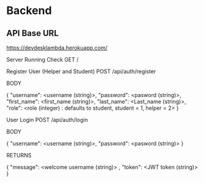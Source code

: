 # Backend

## API Base URL
https://devdesklambda.herokuapp.com/

Server Running Check
GET /

Register User (Helper and Student)
POST /api/auth/register

BODY

{
    "username": <username (string)>, 
    "password": <pasword (string)>, 
    "first_name": <first_name (string)>, 
    "last_name": <Last_name (string)>,
    "role": <role (integer) : defaults to student, student = 1, helper = 2>
}

User Login
POST /api/auth/login

BODY

{
    "username": <username (string)>, 
    "password": <pasword (string)>
}

RETURNS

{
    "message": <welcome username (string)> ,
    "token": <JWT token (string)>
}
